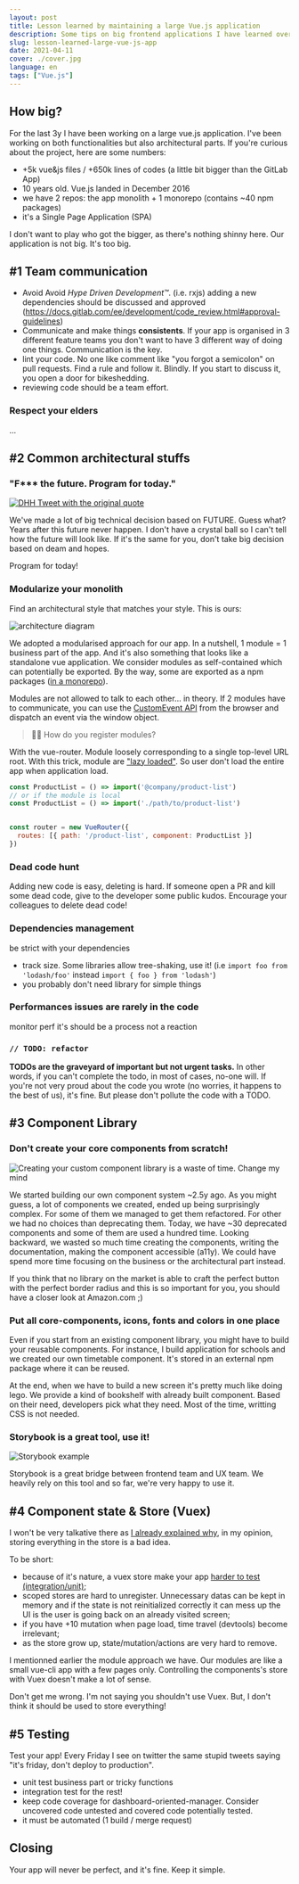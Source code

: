 ```yaml
---
layout: post
title: Lesson learned by maintaining a large Vue.js application
description: Some tips on big frontend applications I have learned over the last 3y
slug: lesson-learned-large-vue-js-app
date: 2021-04-11
cover: ./cover.jpg
language: en
tags: ["Vue.js"]
---
```


## How big?

For the last 3y I have been working on a large vue.js application. I've been working on both functionalities but also architectural parts.
If you're curious about the project, here are some numbers:
* +5k vue&js files / +650k lines of codes (a little bit bigger than the GitLab App)
* 10 years old. Vue.js landed in December 2016
* we have 2 repos: the app monolith + 1 monorepo (contains ~40 npm packages)
* it's a Single Page Application (SPA)

I don't want to play who got the bigger, as there's nothing shinny here. Our application is not big. It's too big.


## #1 Team communication

* Avoid Avoid *Hype Driven Development™️*. (i.e. rxjs)
adding a new dependencies should be discussed and approved (https://docs.gitlab.com/ee/development/code_review.html#approval-guidelines)
* Communicate and make things **consistents**. If your app is organised in 3 different feature teams you don't want to have 3 different way of doing one things. Communication is the key.
* lint your code. No one like comment like "you forgot a semicolon" on pull requests. Find a rule and follow it. Blindly. If you start to discuss it, you open a door for bikeshedding.
* reviewing code should be a team effort.

### Respect your elders

...

## #2 Common architectural stuffs

### "F*** the future. Program for today."

[![DHH Tweet with the original quote](./dhh-tweet.jpg)](https://twitter.com/dhh/status/623598101127897088?lang=en)

We've made a lot of big technical decision based on FUTURE. Guess what? Years after this future never happen.
I don't have a crystal ball so I can't tell how the future will look like. If it's the same for you, don't take big decision based on deam and hopes. 

Program for today!

### Modularize your monolith

Find an architectural style that matches your style. This is ours:

![architecture diagram](./diagram.jpg)


We adopted a modularised approach for our app. In a nutshell, 1 module = 1 business part of the app. And it's also something that looks like a standalone vue application. We consider modules as self-contained which can potentially be exported. By the way, some are exported as a npm packages ([in a monorepo](/monorepo-pros-and-cons)).

Modules are not allowed to talk to each other... in theory. If 2 modules have to communicate, you can use the [CustomEvent API](https://developer.mozilla.org/en-US/docs/Web/API/CustomEvent/CustomEvent) from the browser and dispatch an event via the window object.

> 🙋‍♀️ How do you register modules?

With the vue-router. Module loosely corresponding to a single top-level URL root. With this trick, module are ["lazy loaded"](https://router.vuejs.org/guide/advanced/lazy-loading.html). So user don't load the entire app when application load.

```js
const ProductList = () => import('@company/product-list')
// or if the module is local
const ProductList = () => import('./path/to/product-list')


const router = new VueRouter({
  routes: [{ path: '/product-list', component: ProductList }]
})
```



### Dead code hunt

Adding new code is easy, deleting is hard. If someone open a PR and kill some dead code, give to the developer some public kudos. Encourage your colleagues to delete dead code!

### Dependencies management

be strict with your dependencies
* track size. Some libraries allow tree-shaking, use it! (i.e `import foo from 'lodash/foo'` instead `import { foo } from 'lodash'`)
* you probably don't need library for simple things

### Performances issues are rarely in the code

monitor perf
it's should be a process not a reaction

### `// TODO: refactor`

**TODOs are the graveyard of important but not urgent tasks.** In other words, if you can't complete the todo, in most of cases, no-one will. If you're not very proud about the code you wrote (no worries, it happens to the best of us), it's fine. But please don't pollute the code with a TODO.


## #3 Component Library

### Don't create your core components from scratch!

![Creating your custom component library is a waste of time. Change my mind](./component-lib-meme.jpg)

We started building our own component system ~2.5y ago. As you might guess, a lot of components we created, ended up being surprisingly complex. For some of them we managed to get them refactored. For other we had no choices than deprecating them. Today, we have ~30 deprecated components and some of them are used a hundred time.
Looking backward, we wasted so much time creating the components, writing the documentation, making the component accessible (a11y). We could have spend more time focusing on the business or the architectural part instead.

If you think that no library on the market is able to craft the perfect button with the perfect border radius and this is so important for you, you should have a closer look at Amazon.com ;)

### Put all core-components, icons, fonts and colors in one place

Even if you start from an existing component library, you might have to build your reusable components. For instance, I build application for schools and we created our own timetable component. It's stored in an external npm package where it can be reused.

At the end, when we have to build a new screen it's pretty much like doing lego. We provide a kind of bookshelf with already built component. Based on their need, developers pick what they need. Most of the time, writting CSS is not needed.

### Storybook is a great tool, use it!

![Storybook example](./storybook.png)

Storybook is a great bridge between frontend team and UX team. We heavily rely on this tool and so far, we're very happy to use it.


## #4 Component state & Store (Vuex)

I won't be very talkative there as [I already explained why](/3-tips-scaling-vue-application#tip-3-be-kind-with-your-store-vuex), in my opinion, storing everything in the store is a bad idea.

To be short:
* because of it's nature, a vuex store make your app [harder to test (integration/unit)](/vue-js-testing-library#testing-the-store-with-vuex);
* scoped stores are hard to unregister. Unnecessary datas can be kept in memory and if the state is not reinitialized correctly it can mess up the UI is the user is going back on an already visited screen;
* if you have +10 mutation when page load, time travel (devtools) become irrelevant;
* as the store grow up, state/mutation/actions are very hard to remove.

I mentionned earlier the module approach we have. Our modules are like a small vue-cli app with a few pages only. Controlling the components's store with Vuex doesn't make a lot of sense.

Don't get me wrong. I'm not saying you shouldn't use Vuex. But, I don't think it should be used to store everything!

## #5 Testing

Test your app! Every Friday I see on twitter the same stupid tweets saying "it's friday, don't deploy to production". 

* unit test business part or tricky functions
* integration test for the rest!
* keep code coverage for dashboard-oriented-manager. Consider uncovered code untested and covered code potentially tested.
* it must be automated (1 build / merge request)


## Closing

Your app will never be perfect, and it's fine.
Keep it simple.